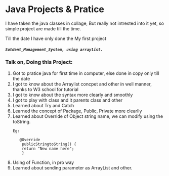 # Java Projects & Pratice

I have taken the java classes in collage, But really not intrested into it yet, so simple project are made till the time.


Till the date I have only done the My first project

#### *`Sutdent_Management_System, using arraylist.`*

### Talk on, Doing this Project:

1) Got to pratice java for first time in computer, else done in copy only till the date
2) I got to know about the Arraylist concpet and other in well manner, thanks to W3 school for tutorial
3) I got to know about the syntax more clearly and smoothly
4) I got to play with class and it parents class and other
5) Learned about Try and Catch
6) Learned the concept of Package, Public, Private more clearlly
7) Learned about Override of Object string name, we can modify using the toString.
   ```
   Eg:

      @Override
       publicStringtoString() {
       return "New name here";
       }
   ```


8. Using of Function, in pro way
9. Learned about sending parameter as ArrayList and other.

